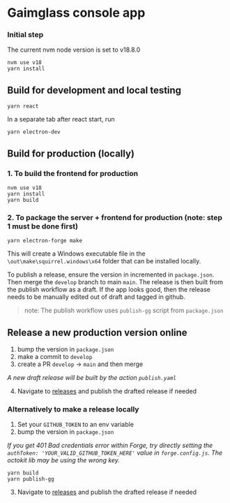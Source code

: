 # Gaimglass console app


### Initial step

The current nvm node version is set to  v18.8.0

```
nvm use v18
yarn install
```

## Build for development and local testing
```
yarn react
```

In a separate tab after react start, run
```
yarn electron-dev
```

## Build for production (locally)

### 1. To build the frontend for production
```
nvm use v18
yarn install
yarn build
```

### 2. To package the server + frontend for production (note: step 1 must be done first)

```
yarn electron-forge make
```

This will create a Windows executable file in the `\out\make\squirrel.windows\x64` folder that can be installed locally.

To publish a release, ensure the version in incremented in `package.json`. Then merge
the `develop` branch to main `main`. The release is then built from the publish workflow as a draft. 
If the app looks good, then the release needs to be manually edited out of draft and tagged in github. 

> note: The publish workflow uses `publish-gg` script from `package.json`


## Release a new production version online

1. bump the version in `package.json`
2. make a commit to `develop`
3. create a PR `develop` -> `main` and then merge

_A new draft release will be built by the action `publish.yaml`_

4. Navigate to [releases](https://github.com/Gaimglass/gg-console/releases) and publish the drafted release if needed

### Alternatively to make a release locally

1. Set your `GITHUB_TOKEN` to an env variable 
2. bump the version in `package.json`

_If you get 401 Bad credentials error within Forge, try directly setting
the `authToken: 'YOUR_VALID_GITHUB_TOKEN_HERE'` value in `forge.config.js`. The octokit lib may be
using the wrong key._


```
yarn build
yarn publish-gg
```

3. Navigate to [releases](https://github.com/Gaimglass/gg-console/releases) and publish the drafted release if needed
